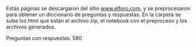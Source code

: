 Estás páginas se descargaron del sitio www.elforo.com, y se preprocesaron para obtener un diccionario de preguntas y respuestas.  En la carpeta se sube  los html que están el archivo zip, el notebook con el preproceso y los archivos generados.


Preguntas con respuestas: 580
